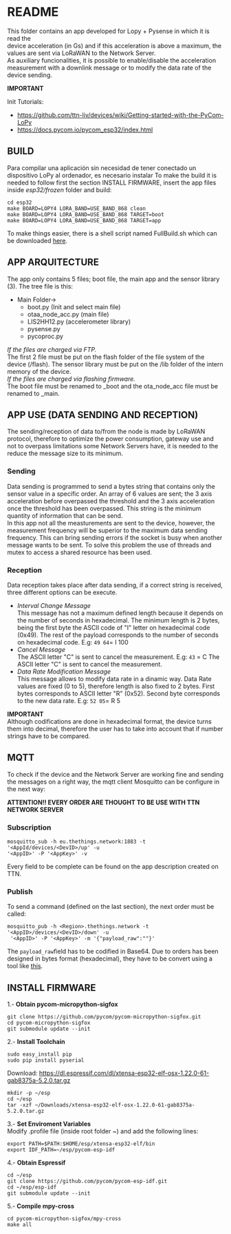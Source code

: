 README
================================================================================
This folder contains an app developed for Lopy + Pysense in which it is read the  
device acceleration (in Gs) and if this acceleration is above a maximum, the
values are sent via LoRaWAN to the Network Server.  
As auxiliary funcionalities, it is possible to enable/disable the acceleration
measurement with a downlink message or to modify the data rate of the device
sending.

__IMPORTANT__

Init Tutorials:
* https://github.com/ttn-liv/devices/wiki/Getting-started-with-the-PyCom-LoPy  
* https://docs.pycom.io/pycom_esp32/index.html

BUILD
--------------------------------------------------------------------------------
Para compilar una aplicación sin necesidad de tener conectado un dispositivo
LoPy al ordenador, es necesario instalar
To make the build it is needed to follow first the section INSTALL FIRMWARE,
insert the app files inside _esp32/frozen_ folder and build:
~~~
cd esp32
make BOARD=LOPY4 LORA_BAND=USE_BAND_868 clean
make BOARD=LOPY4 LORA_BAND=USE_BAND_868 TARGET=boot
make BOARD=LOPY4 LORA_BAND=USE_BAND_868 TARGET=app
~~~
To make things easier, there is a shell script named FullBuild.sh which can be
downloaded [here](https://github.com/Juanma24-/pycom-micropython-sigfox/tree/master/esp32).

APP ARQUITECTURE
--------------------------------------------------------------------------------
The app only contains 5 files; boot file, the main app and the sensor library (3).
The tree file is this:  
* Main Folder->  
    * boot.py (Init and select main file)   
    * otaa_node_acc.py (main file)
    * LIS2HH12.py (accelerometer library)
    * pysense.py
    * pycoproc.py


_If the files are charged via FTP._  
The first 2 file must be put on the flash folder of the file system of the
device (/flash). The sensor library must be put on the /lib folder of the intern
memory of the device.  
_If the files are charged via flashing firmware._  
The boot file must be renamed to _boot and the ota_node_acc file must be renamed
to _main.

APP USE (DATA SENDING AND RECEPTION)
--------------------------------------------------------------------------------
The sending/reception of data to/from the node is made by LoRaWAN protocol,
therefore to optimize the power consumption, gateway use and not to overpass
limitations some Network Servers have, it is needed to the reduce the message
size to its minimum.

### Sending
Data sending is programmed to send a bytes string that contains only the sensor
value in a specific order. An array of 6 values are sent; the 3 axis acceleration
before overpassed the threshold and the 3 axis acceleration once the threshold
has been overpassed. This string is the minimum quantity of information that can
be send.  
In this app not all the measturements are sent to the device, however, the
measurement frequency will be superior to the maximum data sending frequency.
This can bring sending errors if the socket is busy when another message wants
to be sent. To solve this problem the use of threads and mutex to access a
shared resource has been used.
### Reception
Data reception takes place after data sending, if a correct string is received,
three different options can be execute.

* _Interval Change Message_  
   This message has not a maximum defined length because it depends on the number
   of seconds in hexadecimal. The minimum length is 2 bytes, being the first
   byte the ASCII code of "I" letter on hexadecimal code (0x49). The rest of the
   payload corresponds to the number of seconds on hexadecimal code.
   E.g: `49 64`= I 100
* _Cancel Message_  
  The ASCII letter "C" is sent to cancel the measurement.
  E.g: `43` = C
  The ASCII letter "C" is sent to cancel the measurement.
* _Data Rate Modification Message_  
  This message allows to modify data rate in a dinamic way. Data Rate values are
  fixed (0 to 5), therefore length is also fixed to 2 bytes. First bytes
  corresponds to ASCII letter "R" (0x52). Second byte corresponds to the new
  data rate.
  E.g: `52 05`= R 5

__IMPORTANT__  
Although codifications are done in hexadecimal format, the device turns them
into decimal, therefore the user has to take into account that if number strings
have to be compared.


MQTT
--------------------------------------------------------------------------------
To check if the device and the Network Server are working fine and sending the
messages on a right way, the mqtt client Mosquitto can be configure in the next
way:

__ATTENTION!! EVERY ORDER ARE THOUGHT TO BE USE WITH TTN NETWORK SERVER__

### Subscription
```
mosquitto_sub -h eu.thethings.network:1883 -t '<AppId/devices/<DevID>/up' -u
'<AppID>' -P '<AppKey>' -v
```
Every field to be complete can be found on the app description created on TTN.

### Publish
To send a command (defined on the last section), the next order must be called:
~~~
mosquitto_pub -h <Region>.thethings.network -t '<AppID>/devices/<DevID>/down' -u
 '<AppID>' -P '<AppKey>' -m '{"payload_raw":""}'
~~~
The `payload_raw`field has to be codified in Base64. Due to orders has been
designed in bytes format (hexadecimal), they have to be convert using a tool
like [this](http://tomeko.net/online_tools/hex_to_base64.php?lang=en).

INSTALL FIRMWARE
--------------------------------------------------------------------------------
1.-  __Obtain pycom-micropython-sigfox__
~~~
git clone https://github.com/pycom/pycom-micropython-sigfox.git
cd pycom-micropython-sigfox
git submodule update --init
~~~
2.- __Install Toolchain__
~~~
sudo easy_install pip
sudo pip install pyserial
~~~
Download:
https://dl.espressif.com/dl/xtensa-esp32-elf-osx-1.22.0-61-gab8375a-5.2.0.tar.gz
~~~
mkdir -p ~/esp
cd ~/esp
tar -xzf ~/Downloads/xtensa-esp32-elf-osx-1.22.0-61-gab8375a-5.2.0.tar.gz
~~~
3.- __Set Enviroment Variables__  
Modify .profile file (inside root folder ~) and add the following lines:
~~~
export PATH=$PATH:$HOME/esp/xtensa-esp32-elf/bin
export IDF_PATH=~/esp/pycom-esp-idf
~~~
4.- __Obtain Espressif__
~~~
cd ~/esp
git clone https://github.com/pycom/pycom-esp-idf.git
cd ~/esp/esp-idf
git submodule update --init
~~~
5.- __Compile mpy-cross__  
~~~
cd pycom-micropython-sigfox/mpy-cross
make all
~~~
